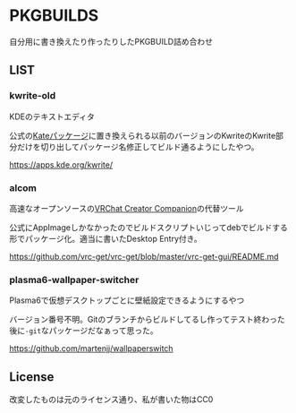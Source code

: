 # PKGBUILDS
自分用に書き換えたり作ったりしたPKGBUILD詰め合わせ

## LIST
### kwrite-old
KDEのテキストエディタ

公式の[Kateパッケージ](https://archlinux.org/packages/extra/x86_64/kate/ )に置き換えられる以前のバージョンのKwriteのKwrite部分だけを切り出してパッケージ名修正してビルド通るようにしたやつ。

https://apps.kde.org/kwrite/

### alcom
高速なオープンソースの[VRChat Creator Companion](https://vcc.docs.vrchat.com )の代替ツール

公式にAppImageしかなかったのでビルドスクリプトいじってdebでビルドする形でパッケージ化。適当に書いたDesktop Entry付き。

https://github.com/vrc-get/vrc-get/blob/master/vrc-get-gui/README.md

### plasma6-wallpaper-switcher
Plasma6で仮想デスクトップごとに壁紙設定できるようにするやつ

バージョン番号不明。Gitのブランチからビルドしてるし作ってテスト終わった後に`-git`なパッケージだなぁって思った。

https://github.com/martenjj/wallpaperswitch

## License
改変したものは元のライセンス通り、私が書いた物はCC0
